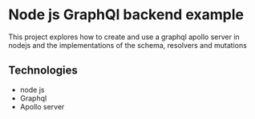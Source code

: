 # Node js GraphQl backend example
This project explores how to create and use a graphql apollo server in nodejs
and the implementations of the schema, resolvers and mutations

## Technologies
- node js
- Graphql
- Apollo server